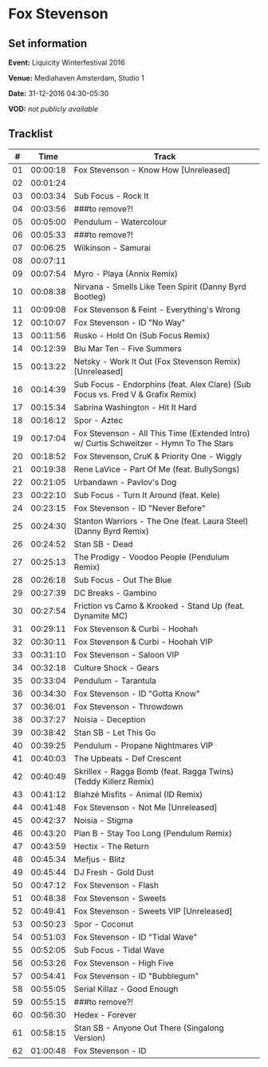 # Fox Stevenson
## Set information
**Event:** Liquicity Winterfestival 2016

**Venue:** Mediahaven Amsterdam, Studio 1

**Date:** 31-12-2016 04:30-05:30

**VOD:** *not publicly available*

## Tracklist
| \#  | Time     | Track                                                                                   |
| --- | -------- | --------------------------------------------------------------------------------------- |
| 01  | 00:00:18 | Fox Stevenson - Know How [Unreleased]                                                   |
| 02  | 00:01:24 |                                                                                         |
| 03  | 00:03:34 | Sub Focus - Rock It                                                                     |
| 04  | 00:03:56 | ###to remove?!                                                                                        |
| 05  | 00:05:00 | Pendulum - Watercolour                                                                  |
| 06  | 00:05:33 | ###to remove?!                                                                                        |
| 07  | 00:06:25 | Wilkinson - Samurai                                                                     |
| 08  | 00:07:11 |                                                                                         |
| 09  | 00:07:54 | Myro - Playa (Annix Remix)                                                              |
| 10  | 00:08:38 | Nirvana - Smells Like Teen Spirit (Danny Byrd Bootleg)                                  |
| 11  | 00:09:08 | Fox Stevenson & Feint - Everything's Wrong                                              |
| 12  | 00:10:07 | Fox Stevenson - ID "No Way"                                                             |
| 13  | 00:11:56 | Rusko - Hold On (Sub Focus Remix)                                                       |
| 14  | 00:12:39 | Blu Mar Ten - Five Summers                                                              |
| 15  | 00:13:22 | Netsky - Work It Out (Fox Stevenson Remix) [Unreleased]                                 |
| 16  | 00:14:39 | Sub Focus - Endorphins (feat. Alex Clare) (Sub Focus vs. Fred V & Grafix Remix)         |
| 17  | 00:15:34 | Sabrina Washington - Hit It Hard                                                        |
| 18  | 00:16:12 | Spor - Aztec                                                                            |
| 19  | 00:17:04 | Fox Stevenson - All This Time (Extended Intro) w/ Curtis Schweitzer - Hymn To The Stars |
| 20  | 00:18:52 | Fox Stevenson, CruK & Priority One - Wiggly                                             |
| 21  | 00:19:38 | Rene LaVice - Part Of Me (feat. BullySongs)                                             |
| 22  | 00:21:05 | Urbandawn - Pavlov's Dog                                                                |
| 23  | 00:22:10 | Sub Focus - Turn It Around (feat. Kele)                                                 |
| 24  | 00:23:15 | Fox Stevenson - ID "Never Before"                                                       |
| 25  | 00:24:30 | Stanton Warriors - The One (feat. Laura Steel) (Danny Byrd Remix)                       |
| 26  | 00:24:52 | Stan SB - Dead                                                                          |
| 27  | 00:25:13 | The Prodigy - Voodoo People (Pendulum Remix)                                            |
| 28  | 00:26:18 | Sub Focus - Out The Blue                                                                |
| 29  | 00:27:39 | DC Breaks - Gambino                                                                     |
| 30  | 00:27:54 | Friction vs Camo & Krooked - Stand Up (feat. Dynamite MC)                               |
| 31  | 00:29:11 | Fox Stevenson & Curbi - Hoohah                                                          |
| 32  | 00:30:11 | Fox Stevenson & Curbi - Hoohah VIP                                                      |
| 33  | 00:31:10 | Fox Stevenson - Saloon VIP                                                              |
| 34  | 00:32:18 | Culture Shock - Gears                                                                   |
| 35  | 00:33:04 | Pendulum - Tarantula                                                                    |
| 36  | 00:34:30 | Fox Stevenson - ID "Gotta Know"                                                         |
| 37  | 00:36:01 | Fox Stevenson - Throwdown                                                               |
| 38  | 00:37:27 | Noisia - Deception                                                                      |
| 39  | 00:38:42 | Stan SB - Let This Go                                                                   |
| 40  | 00:39:25 | Pendulum - Propane Nightmares VIP                                                       |
| 41  | 00:40:03 | The Upbeats - Def Crescent                                                              |
| 42  | 00:40:49 | Skrillex - Ragga Bomb (feat. Ragga Twins) (Teddy Killerz Remix)                         |
| 43  | 00:41:12 | Blahzé Misfits - Animal (ID Remix)                                                      |
| 44  | 00:41:48 | Fox Stevenson - Not Me [Unreleased]                                                     |
| 45  | 00:42:37 | Noisia - Stigma                                                                         |
| 46  | 00:43:20 | Plan B - Stay Too Long (Pendulum Remix)                                                 |
| 47  | 00:43:59 | Hectix - The Return                                                                     |
| 48  | 00:45:34 | Mefjus - Blitz                                                                          |
| 49  | 00:45:44 | DJ Fresh - Gold Dust                                                                    |
| 50  | 00:47:12 | Fox Stevenson - Flash                                                                   |
| 51  | 00:48:38 | Fox Stevenson - Sweets                                                                  |
| 52  | 00:49:41 | Fox Stevenson - Sweets VIP [Unreleased]                                                 |
| 53  | 00:50:23 | Spor - Coconut                                                                          |
| 54  | 00:51:03 | Fox Stevenson - ID "Tidal Wave"                                                         |
| 55  | 00:52:05 | Sub Focus - Tidal Wave                                                                  |
| 56  | 00:53:26 | Fox Stevenson - High Five                                                               |
| 57  | 00:54:41 | Fox Stevenson - ID "Bubblegum"                                                          |
| 58  | 00:55:05 | Serial Killaz - Good Enough                                                             |
| 59  | 00:55:15 | ###to remove?!                                                                                        |
| 60  | 00:56:30 | Hedex - Forever                                                                         |
| 61  | 00:58:15 | Stan SB - Anyone Out There (Singalong Version)                                          |
| 62  | 01:00:48 | Fox Stevenson - ID                                                                      |

